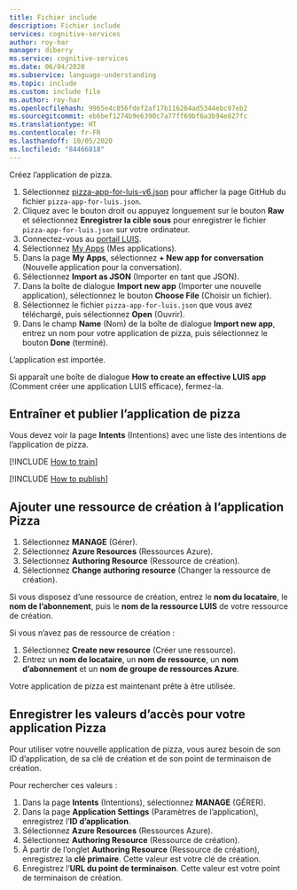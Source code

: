 ```yaml
---
title: Fichier include
description: Fichier include
services: cognitive-services
author: roy-har
manager: diberry
ms.service: cognitive-services
ms.date: 06/04/2020
ms.subservice: language-understanding
ms.topic: include
ms.custom: include file
ms.author: roy-har
ms.openlocfilehash: 9965e4c856fdef2af17b116264ad5344ebc97eb2
ms.sourcegitcommit: eb6bef1274b9e6390c7a77ff69bf6a3b94e827fc
ms.translationtype: HT
ms.contentlocale: fr-FR
ms.lasthandoff: 10/05/2020
ms.locfileid: "84466818"
---
```

Créez l’application de pizza.

1. Sélectionnez [pizza-app-for-luis-v6.json](https://github.com/Azure-Samples/cognitive-services-sample-data-files/blob/master/luis/apps/pizza-app-for-luis-v6.json) pour afficher la page GitHub du fichier `pizza-app-for-luis.json`.
1. Cliquez avec le bouton droit ou appuyez longuement sur le bouton **Raw** et sélectionnez **Enregistrer la cible sous** pour enregistrer le fichier `pizza-app-for-luis.json` sur votre ordinateur.
1. Connectez-vous au [portail LUIS](https://www.luis.ai).
1. Sélectionnez [My Apps](https://www.luis.ai/applications) (Mes applications).
1. Dans la page **My Apps**, sélectionnez **+ New app for conversation** (Nouvelle application pour la conversation).
1. Sélectionnez **Import as JSON** (Importer en tant que JSON).
1. Dans la boîte de dialogue **Import new app** (Importer une nouvelle application), sélectionnez le bouton **Choose File** (Choisir un fichier).
1. Sélectionnez le fichier `pizza-app-for-luis.json` que vous avez téléchargé, puis sélectionnez **Open** (Ouvrir).
1. Dans le champ **Name** (Nom) de la boîte de dialogue **Import new app**, entrez un nom pour votre application de pizza, puis sélectionnez le bouton **Done** (terminé).

L’application est importée.

Si apparaît une boîte de dialogue **How to create an effective LUIS app** (Comment créer une application LUIS efficace), fermez-la.

## <a name="train-and-publish-the-pizza-app"></a>Entraîner et publier l’application de pizza

Vous devez voir la page **Intents** (Intentions) avec une liste des intentions de l’application de pizza.

[!INCLUDE [How to train](howto-train.md)]

[!INCLUDE [How to publish](howto-publish.md)]

## <a name="add-an-authoring-resource-to-the-pizza-app"></a>Ajouter une ressource de création à l’application Pizza

1. Sélectionnez **MANAGE** (Gérer).
1. Sélectionnez **Azure Resources** (Ressources Azure).
1. Sélectionnez **Authoring Resource** (Ressource de création).
1. Sélectionnez **Change authoring resource** (Changer la ressource de création).

Si vous disposez d’une ressource de création, entrez le **nom du locataire**, le **nom de l’abonnement**, puis le **nom de la ressource LUIS** de votre ressource de création.

Si vous n’avez pas de ressource de création :

1. Sélectionnez **Create new resource** (Créer une ressource).
1. Entrez un **nom de locataire**, un **nom de ressource**, un **nom d’abonnement** et un **nom de groupe de ressources Azure**.

Votre application de pizza est maintenant prête à être utilisée.

## <a name="record-the-access-values-for-your-pizza-app"></a>Enregistrer les valeurs d’accès pour votre application Pizza

Pour utiliser votre nouvelle application de pizza, vous aurez besoin de son ID d’application, de sa clé de création et de son point de terminaison de création.

Pour rechercher ces valeurs :

1. Dans la page **Intents** (Intentions), sélectionnez **MANAGE** (GÉRER).
1. Dans la page **Application Settings** (Paramètres de l’application), enregistrez l’**ID d’application**.
1. Sélectionnez **Azure Resources** (Ressources Azure).
1. Sélectionnez **Authoring Resource** (Ressource de création).
1. À partir de l’onglet **Authoring Resource** (Ressource de création), enregistrez la **clé primaire**. Cette valeur est votre clé de création.
1. Enregistrez l’**URL du point de terminaison**. Cette valeur est votre point de terminaison de création.

